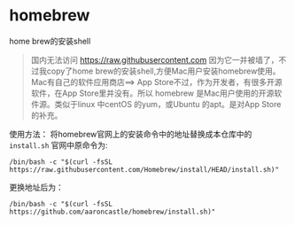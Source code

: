 # homebrew
home brew的安装shell
> 国内无法访问 https://raw.githubusercontent.com 因为它一并被墙了，不过我copy了home brew的安装shell,方便Mac用户安装homebrew使用。
> Mac有自己的软件应用商店==> App Store不过，作为开发者，有很多开源软件，在App Store里并没有。所以 homebrew 是Mac用户使用的开源软件源。类似于linux 中centOS 的yum，或Ubuntu 的apt。是对App Store的补充。


使用方法：
  将homebrew官网上的安装命令中的地址替换成本仓库中的`install.sh`
  官网中原命令为:
  ```shell
  /bin/bash -c "$(curl -fsSL https://raw.githubusercontent.com/Homebrew/install/HEAD/install.sh)"
  ```
  更换地址后为：
  ```shell
  /bin/bash -c "$(curl -fsSL https://github.com/aaroncastle/homebrew/install.sh)"
  ```
  
